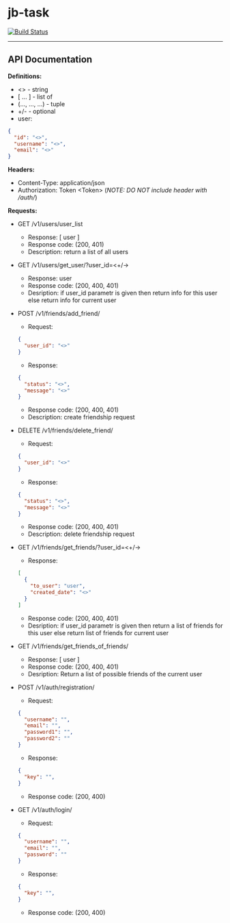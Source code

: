 # jb-task
[![Build Status](https://travis-ci.com/tanya124/jb-task.png?branch=master)](https://travis-ci.org/tanya124/jb-task)
***
## API Documentation

**Definitions:**

- <> - string 
- [ ... ] - list of
- (..., ..., ...) - tuple
- +/- - optional
-  user: 
```json
{ 
  "id": "<>", 
  "username": "<>", 
  "email": "<>" 
}
```

**Headers:**

- Content-Type: application/json
- Authorization: Token \<Token> (*NOTE: DO NOT include header with /auth/*)

**Requests:**

* GET /v1/users/user_list
    - Response: [ user ]
    - Response code: (200, 401)
    - Description: return a list of all users
  
* GET /v1/users/get_user/?user_id=<+/->
    - Response: user
    - Response code: (200, 400, 401)
    - Desription: if user_id parametr is given then return info for this user else return info for current user

    
* POST /v1/friends/add_friend/
    - Request:
    ```json
    { 
      "user_id": "<>"
    }
    ```
    - Response:
    ```json
    {
      "status": "<>",
      "message": "<>"
    }
    ```
    - Response code: (200, 400, 401)
    - Description: create friendship request

* DELETE /v1/friends/delete_friend/
    - Request:
    ```json
    { 
      "user_id": "<>"
    }
    ```
    - Response:
    ```json
    {
      "status": "<>",
      "message": "<>"
    }
    ```
    - Response code: (200, 400, 401)
    - Description: delete friendship request

* GET /v1/friends/get_friends/?user_id=<+/->
    - Response: 
    ```json
    [
      {
        "to_user": "user",
        "created_date": "<>"
      }
    ]
    ```
    - Response code: (200, 400, 401)
    - Desription: if user_id parametr is given then return a list of friends for this user else return list of friends for current user


* GET /v1/friends/get_friends_of_friends/
    - Response: [ user ]
    - Response code: (200, 400, 401)
    - Desription: Return a list of possible friends of the current user

* POST /v1/auth/registration/
    - Request:
    ```json
    {
      "username": "",
      "email": "",
      "password1": "",
      "password2": ""
    }
    ```
    - Response:
    ```json
    {
      "key": "",
    }
    ```
    - Response code: (200, 400)

* GET /v1/auth/login/
    - Request:
    ```json
    {
      "username": "",
      "email": "",
      "password": ""
    }
    ```
    - Response:
    ```json
    {
      "key": "",
    }
    ```
    - Response code: (200, 400)








